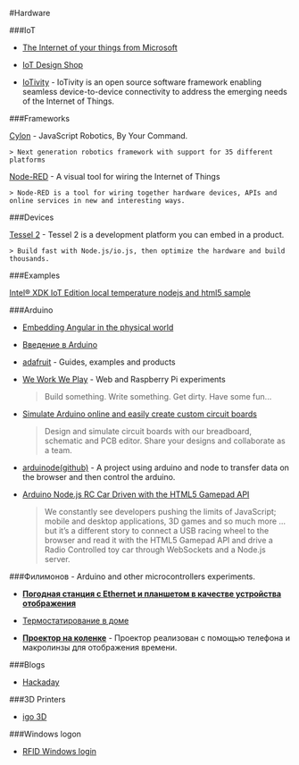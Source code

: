#Hardware

###IoT

- [The Internet of your things from Microsoft](https://dev.windows.com/en-us/iot)

- [IoT Design Shop](http://iotdesignshop.com/?gclid=CK_tqsvmqsUCFQLncgodt3oAqA)

- [IoTivity](https://www.iotivity.org/) - IoTivity is an open source software framework enabling seamless device-to-device connectivity to address the emerging needs of the Internet of Things.

###Frameworks

[Cylon](https://github.com/hybridgroup/cylon/) - JavaScript Robotics, By Your Command.

    > Next generation robotics framework with support for 35 different platforms

[Node-RED](http://nodered.org/) - A visual tool for wiring the Internet of Things

    > Node-RED is a tool for wiring together hardware devices, APIs and online services in new and interesting ways.

###Devices

[Tessel 2](https://tessel.io/) - Tessel 2 is a development platform you can embed in a product. 

    > Build fast with Node.js/io.js, then optimize the hardware and build thousands.

###Examples

[Intel® XDK IoT Edition local temperature nodejs and html5 sample](https://software.intel.com/en-us/xdk/docs/iot-local-temperature-nodejs-and-html5-samples)

###Arduino

* [Embedding Angular in the physical world](http://www.ng-newsletter.com/posts/embedded-angular.html)

* [Введение в Arduino](http://developer.alexanderklimov.ru/arduino/)

* [adafruit](http://www.adafruit.com/) - Guides, examples and products

* [We Work We Play](http://weworkweplay.com/play/) - Web and Raspberry Pi experiments
    > Build something. Write something. Get dirty. Have some fun...

* [Simulate Arduino online and easily create custom circuit boards](http://123d.circuits.io/)
    > Design and simulate circuit boards with our breadboard, schematic and PCB editor. 
      Share your designs and collaborate as a team.

* [arduinode(github)](https://github.com/ritz078/arduinode) - A project using arduino and node to transfer data on the browser and then control the arduino.

* [Arduino Node.js RC Car Driven with the HTML5 Gamepad API](http://www.webondevices.com/arduino-nodejs-rc-car-driven-with-html5-gamepad-api/?from=headjs.ru)
    > We constantly see developers pushing the limits of JavaScript; mobile and desktop applications, 3D games and so much more … but it’s a different story to connect a USB racing wheel to the browser and read it with the HTML5 Gamepad API and drive a Radio Controlled toy car through WebSockets and a Node.js server.

###Филимонов - Arduino and other microcontrollers experiments.

* [**Погодная станция с Ethernet и планшетом в качестве устройства отображения**](http://habrahabr.ru/post/213405/)

* [Термостатирование в доме](http://habrahabr.ru/post/214257/)

* [**Проектор на коленке**](http://habrahabr.ru/post/242315/) - Проектор реализован с помощью телефона и макролинзы для отображения времени.

###Blogs

- [Hackaday](https://hackaday.io)


###3D Printers

- [igo 3D](http://www.igo3d.ru/)

###Windows logon

- [RFID Windows login](http://www.trossenrobotics.com/rg-rfid-windows-login)
